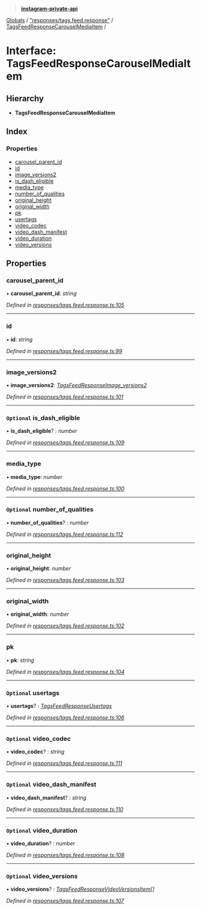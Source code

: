 > **[instagram-private-api](../README.md)**

[Globals](../README.md) / ["responses/tags.feed.response"](../modules/_responses_tags_feed_response_.md) / [TagsFeedResponseCarouselMediaItem](_responses_tags_feed_response_.tagsfeedresponsecarouselmediaitem.md) /

# Interface: TagsFeedResponseCarouselMediaItem

## Hierarchy

* **TagsFeedResponseCarouselMediaItem**

## Index

### Properties

* [carousel_parent_id](_responses_tags_feed_response_.tagsfeedresponsecarouselmediaitem.md#carousel_parent_id)
* [id](_responses_tags_feed_response_.tagsfeedresponsecarouselmediaitem.md#id)
* [image_versions2](_responses_tags_feed_response_.tagsfeedresponsecarouselmediaitem.md#image_versions2)
* [is_dash_eligible](_responses_tags_feed_response_.tagsfeedresponsecarouselmediaitem.md#optional-is_dash_eligible)
* [media_type](_responses_tags_feed_response_.tagsfeedresponsecarouselmediaitem.md#media_type)
* [number_of_qualities](_responses_tags_feed_response_.tagsfeedresponsecarouselmediaitem.md#optional-number_of_qualities)
* [original_height](_responses_tags_feed_response_.tagsfeedresponsecarouselmediaitem.md#original_height)
* [original_width](_responses_tags_feed_response_.tagsfeedresponsecarouselmediaitem.md#original_width)
* [pk](_responses_tags_feed_response_.tagsfeedresponsecarouselmediaitem.md#pk)
* [usertags](_responses_tags_feed_response_.tagsfeedresponsecarouselmediaitem.md#optional-usertags)
* [video_codec](_responses_tags_feed_response_.tagsfeedresponsecarouselmediaitem.md#optional-video_codec)
* [video_dash_manifest](_responses_tags_feed_response_.tagsfeedresponsecarouselmediaitem.md#optional-video_dash_manifest)
* [video_duration](_responses_tags_feed_response_.tagsfeedresponsecarouselmediaitem.md#optional-video_duration)
* [video_versions](_responses_tags_feed_response_.tagsfeedresponsecarouselmediaitem.md#optional-video_versions)

## Properties

###  carousel_parent_id

• **carousel_parent_id**: *string*

*Defined in [responses/tags.feed.response.ts:105](https://github.com/dilame/instagram-private-api/blob/173bc62/src/responses/tags.feed.response.ts#L105)*

___

###  id

• **id**: *string*

*Defined in [responses/tags.feed.response.ts:99](https://github.com/dilame/instagram-private-api/blob/173bc62/src/responses/tags.feed.response.ts#L99)*

___

###  image_versions2

• **image_versions2**: *[TagsFeedResponseImage_versions2](_responses_tags_feed_response_.tagsfeedresponseimage_versions2.md)*

*Defined in [responses/tags.feed.response.ts:101](https://github.com/dilame/instagram-private-api/blob/173bc62/src/responses/tags.feed.response.ts#L101)*

___

### `Optional` is_dash_eligible

• **is_dash_eligible**? : *number*

*Defined in [responses/tags.feed.response.ts:109](https://github.com/dilame/instagram-private-api/blob/173bc62/src/responses/tags.feed.response.ts#L109)*

___

###  media_type

• **media_type**: *number*

*Defined in [responses/tags.feed.response.ts:100](https://github.com/dilame/instagram-private-api/blob/173bc62/src/responses/tags.feed.response.ts#L100)*

___

### `Optional` number_of_qualities

• **number_of_qualities**? : *number*

*Defined in [responses/tags.feed.response.ts:112](https://github.com/dilame/instagram-private-api/blob/173bc62/src/responses/tags.feed.response.ts#L112)*

___

###  original_height

• **original_height**: *number*

*Defined in [responses/tags.feed.response.ts:103](https://github.com/dilame/instagram-private-api/blob/173bc62/src/responses/tags.feed.response.ts#L103)*

___

###  original_width

• **original_width**: *number*

*Defined in [responses/tags.feed.response.ts:102](https://github.com/dilame/instagram-private-api/blob/173bc62/src/responses/tags.feed.response.ts#L102)*

___

###  pk

• **pk**: *string*

*Defined in [responses/tags.feed.response.ts:104](https://github.com/dilame/instagram-private-api/blob/173bc62/src/responses/tags.feed.response.ts#L104)*

___

### `Optional` usertags

• **usertags**? : *[TagsFeedResponseUsertags](_responses_tags_feed_response_.tagsfeedresponseusertags.md)*

*Defined in [responses/tags.feed.response.ts:106](https://github.com/dilame/instagram-private-api/blob/173bc62/src/responses/tags.feed.response.ts#L106)*

___

### `Optional` video_codec

• **video_codec**? : *string*

*Defined in [responses/tags.feed.response.ts:111](https://github.com/dilame/instagram-private-api/blob/173bc62/src/responses/tags.feed.response.ts#L111)*

___

### `Optional` video_dash_manifest

• **video_dash_manifest**? : *string*

*Defined in [responses/tags.feed.response.ts:110](https://github.com/dilame/instagram-private-api/blob/173bc62/src/responses/tags.feed.response.ts#L110)*

___

### `Optional` video_duration

• **video_duration**? : *number*

*Defined in [responses/tags.feed.response.ts:108](https://github.com/dilame/instagram-private-api/blob/173bc62/src/responses/tags.feed.response.ts#L108)*

___

### `Optional` video_versions

• **video_versions**? : *[TagsFeedResponseVideoVersionsItem](_responses_tags_feed_response_.tagsfeedresponsevideoversionsitem.md)[]*

*Defined in [responses/tags.feed.response.ts:107](https://github.com/dilame/instagram-private-api/blob/173bc62/src/responses/tags.feed.response.ts#L107)*